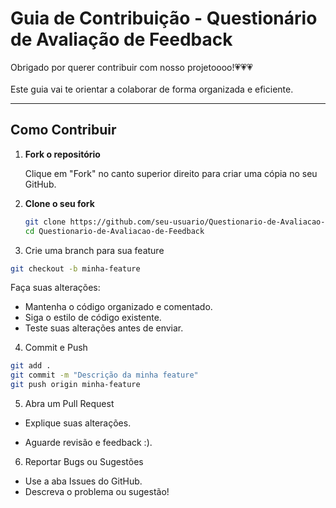 # Guia de Contribuição - Questionário de Avaliação de Feedback

Obrigado por querer contribuir com nosso projetoooo!💗💗💗 <br> <br>
Este guia vai te orientar a colaborar de forma organizada e eficiente.

---

## Como Contribuir

1. **Fork o repositório**

   Clique em "Fork" no canto superior direito para criar uma cópia no seu GitHub.

3. **Clone o seu fork**
   ```bash
   git clone https://github.com/seu-usuario/Questionario-de-Avaliacao-de-Feedback.git
   cd Questionario-de-Avaliacao-de-Feedback
   ```
4. Crie uma branch para sua feature
  ```bash
git checkout -b minha-feature
```

Faça suas alterações: 
- Mantenha o código organizado e comentado.
- Siga o estilo de código existente.
- Teste suas alterações antes de enviar.

4. Commit e Push

```bash
git add .
git commit -m "Descrição da minha feature"
git push origin minha-feature
```

5. Abra um Pull Request

- Explique suas alterações.

- Aguarde revisão e feedback :).

6. Reportar Bugs ou Sugestões
- Use a aba Issues do GitHub.
- Descreva o problema ou sugestão!


